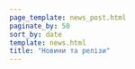 ```yaml
---
page_template: news_post.html
paginate_by: 50
sort_by: date
template: news.html
title: "Новини та релізи"
---
```

